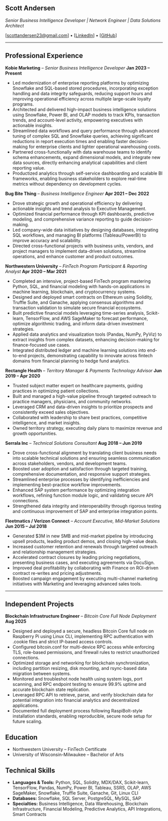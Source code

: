 ## **Scott Andersen**

 *Senior Business Intelligence Developer | Network Engineer | Data Solutions Architect*

[scottandersen23@gmail.com] • \[[LinkedIn](https://www.linkedin.com/in/scott-andersen-3208897b/)] • \[[GitHub](https://github.com/scottandersen23)]

---

## **Professional Experience**

**Kobie Marketing** – *Senior Business Intelligence Developer*
**Jan 2023 – Present**

- Led modernization of enterprise reporting platforms by optimizing Snowflake and SQL-based stored procedures, incorporating exception handling and data integrity safeguards, reducing support hours and improving operational efficiency across multiple large-scale loyalty programs.
- Architected and delivered high-impact business intelligence solutions using Snowflake, Power BI, and OLAP models to track KPIs, transaction trends, and account-level activity, empowering executives with actionable insights.
- Streamlined data workflows and query performance through advanced tuning of complex SQL and Snowflake queries, achieving significant reductions in report execution times and enabling faster decision-making for enterprise clients and lighter operational warehousing costs.
- Partnered cross-functionally with data warehouse teams to identify schema enhancements, expand dimensional models, and integrate new data sources, directly enhancing analytical capabilities and client reporting value.
- Productized analytics through self-service dashboarding and scalable BI frameworks, enabling business stakeholders to explore real-time metrics without dependency on development cycles.

**Bug Bite Thing** – *Business Intelligence Engineer*
**Apr 2021 – Dec 2022**

- Drove strategic growth and operational efficiency by delivering actionable insights and trend analysis to Executive Management.
- Optimized financial performance through KPI dashboards, predictive modeling, and comprehensive variance reporting to guide decision-making.
- Led company-wide data initiatives by designing databases, integrating SQL workflows, and managing BI platforms (Tableau/PowerBI) to improve accuracy and scalability.
- Directed cross-functional projects with business units, vendors, and project managers to implement data-driven solutions, streamline operations, and enhance customer and product outcomes.


**Northwestern University** – *FinTech Program Participant & Reporting Analyst*
**Apr 2020 – Mar 2021**

- Completed an intensive, project-based FinTech program mastering Python, SQL, and financial modeling with hands-on applications in machine learning, blockchain, and cryptocurrency systems.
- Designed and deployed smart contracts on Ethereum using Solidity, Truffle Suite, and Ganache, applying consensus algorithms and transaction validation to simulate secure financial ecosystems.
- Built predictive financial models leveraging time-series analysis, Scikit-learn, TensorFlow, and AWS SageMaker to forecast performance, optimize algorithmic trading, and inform data-driven investment strategies.
- Applied data analytics and visualization tools (Pandas, NumPy, PyViz) to extract insights from complex datasets, enhancing decision-making for finance-focused use cases.
- Integrated distributed ledger and machine learning solutions into end-to-end projects, demonstrating capability to innovate across fintech domains from financial planning to hedge fund analytics.

**Rectangle Health** – *Territory Manager & Payments Technology Advisor*
**Jun 2019 – Apr 2020**

- Trusted subject matter expert on healthcare payments, guiding practices in optimizing patient collections.
- Built and managed a high-value pipeline through targeted outreach to practice managers, physicians, and community networks.
- Leveraged CRM and data-driven insights to prioritize prospects and consistently exceed sales objectives.
- Collaborated with leadership to share best practices, competitive intelligence, and market insights.
- Owned territory strategy, executing daily plans to maximize revenue and growth opportunities.

**Serrala Inc** – *Technical Solutions Consultant*
**Aug 2018 – Jun 2019**

- Drove cross-functional alignment by translating client business needs into scalable technical solutions and ensuring seamless communication across stakeholders, vendors, and development teams.
- Boosted user adoption and satisfaction through targeted training, comprehensive documentation, and responsive support strategies.
- Streamlined enterprise processes by identifying inefficiencies and implementing best-practice workflow improvements.
- Enhanced SAP system performance by optimizing integration workflows, refining function module logic, and validating secure API connections.
- Strengthened data integrity and interoperability through rigorous testing and continuous improvement of SAP and enterprise integration points.

**Fleetmatics / Verizon Connect** – *Account Executive, Mid-Market Solutions*
**Jun 2015 – Jul 2018**

- Generated $3M in new SMB and mid-market pipeline by introducing upsell products, leading product demos, and closing high-value deals.
- Increased customer retention and renewals through targeted outreach and relationship management strategies.
- Accelerated contract closures by leading pricing negotiations, presenting business cases, and executing agreements via DocuSign.
- Improved deal profitability by collaborating with Finance on ROI-driven contract re-writes and pricing adjustments.
- Boosted campaign engagement by executing multi-channel marketing initiatives with Marketing and leveraging advanced sales tools.

---

## **Independent Projects**
**Blockchain Infrastructure Engineer** – *Bitcoin Core Full Node Deployment*
**Aug 2025**

- Designed and deployed a secure, headless Bitcoin Core full node on Raspberry Pi using Linux CLI, implementing RPC authentication with .cookie files and strict IP-based access controls.
- Configured bitcoin.conf for multi-device RPC access while enforcing TLS, role-based permissions, and firewall rules to restrict unauthorized connections.
- Optimized storage and networking for blockchain synchronization, including partition resizing, disk mounting, and rsync-based data migration between systems.
- Monitored and troubleshot node health using system logs, port scanning, and RPC endpoint testing to ensure 99.9% uptime and accurate blockchain state replication.
- Leveraged RPC API to retrieve, parse, and verify blockchain data for potential integration into financial analytics and decentralized applications.
- Documented full deployment process following RaspiBolt-style installation standards, enabling reproducible, secure node setup for future scaling.

## **Education**

- Northwestern University  – FinTech Certificate
- University of Wisconsin-Milwaukee – Bachelor of Arts

## **Technical Skills**

- **Languages & Tools:** Python, SQL, Solidity, MDX/DAX, Scikit-learn, TensorFlow, Pandas, NumPy, Power BI, Tableau, SSRS, OLAP, AWS SageMaker, Snowflake, Truffle Suite, Ganache, Git, Linux CLI
- **Databases:** Snowflake, SQL Server, PostgreSQL, MySQL, SAP
- **Specialties:** Business Intelligence, Data Warehousing, Blockchain Infrastructure, Financial Modeling, Predictive Analytics, API Integrations, Smart Contracts